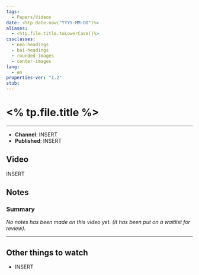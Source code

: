 ```yaml
---
tags:
  - Papers/Videos
date: <%tp.date.now("YYYY-MM-DD")%>
aliases:
  - <%tp.file.title.toLowerCase()%>
cssclasses:
  - neo-headings
  - bai-headings
  - rounded-images
  - center-images
lang:
  - en
properties-ver: "1.2"
stub:
---
```

# <% tp.file.title %>

***
- **Channel**: INSERT
- **Published**: INSERT
## Video
INSERT

## Notes
### Summary
*No notes has been made on this video yet. (It has been put on a waitlist for review).*

***
## Other things to watch
- INSERT